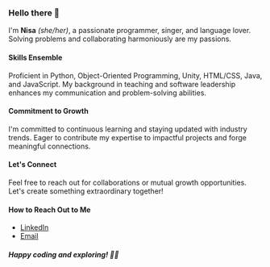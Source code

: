 ### Hello there 👋

I'm **Nisa** *(she/her)*, a passionate programmer, singer, and language lover. Solving problems and collaborating harmoniously are my passions.

#### Skills Ensemble
Proficient in Python, Object-Oriented Programming, Unity, HTML/CSS, Java, and JavaScript. My background in teaching and software leadership enhances my communication and problem-solving abilities.

#### Commitment to Growth
I'm committed to continuous learning and staying updated with industry trends. Eager to contribute my expertise to impactful projects and forge meaningful connections.

#### Let's Connect
Feel free to reach out for collaborations or mutual growth opportunities. Let's create something extraordinary together!

#### How to Reach Out to Me
- [LinkedIn](https://www.linkedin.com/in/nisanurgenc/)
- [Email](mailto:nisanurgenc.yes17@gmail.com?subject=[GitHub]%20Source%20Nisanur%20Genc)

##### Happy coding and exploring! 🚀🌌

<!--
**gencnis/gencnis** is a ✨ _special_ ✨ repository because its `README.md` (this file) appears on your GitHub profile.

Here are some ideas to get you started:

- 🔭 I’m currently working on ...
- 🌱 I’m currently learning ...
- 👯 I’m looking to collaborate on ...
- 🤔 I’m looking for help with ...
- 💬 Ask me about ...
- 📫 How to reach me: ...
- 😄 Pronouns: ...
- ⚡ Fun fact: ...
-->
